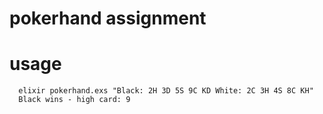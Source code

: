 # pokerhand assignment

# usage

```
  elixir pokerhand.exs "Black: 2H 3D 5S 9C KD White: 2C 3H 4S 8C KH"
  Black wins - high card: 9
```
